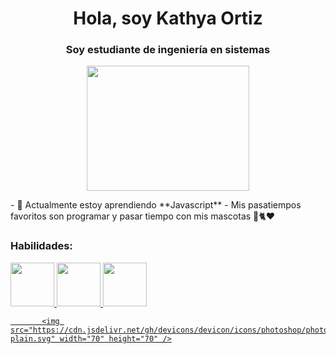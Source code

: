  <h1 align="center">Hola, soy Kathya Ortiz</h1>
        <h3 align="center">Soy estudiante de ingeniería en sistemas</h3>
        <p align="center"> <img src="https://camo.githubusercontent.com/5ff9182d12e799168a3bb67b88df7388ae08ede3/68747470733a2f2f6d69726f2e6d656469756d2e636f6d2f6d61782f3837352f312a7164415731546a434e353768316c6275757a766368672e676966" width="260" height="200"/></p>
       - 🌱 Actualmente estoy aprendiendo **Javascript**
       -  Mis pasatiempos favoritos son programar y pasar tiempo con mis mascotas 🐶🐈❤
<p align="left">
</p>
<h3 align="left">Habilidades:</h3>
<p align="left"> 
    <a href="https://www.w3schools.com/cs/" target="_blank" rel="noreferrer"> 
        <img src="https://cdn.jsdelivr.net/gh/devicons/devicon/icons/java/java-original-wordmark.svg" width="70" height="70"/>
        <img src="https://cdn.jsdelivr.net/gh/devicons/devicon/icons/csharp/csharp-original.svg"  width="70" height="70"/>
           <img src="https://cdn.jsdelivr.net/gh/devicons/devicon/icons/html5/html5-original.svg" width="70" height="70"/>
           
           <img src="https://cdn.jsdelivr.net/gh/devicons/devicon/icons/photoshop/photoshop-plain.svg" width="70" height="70" />
          
          
          
    
